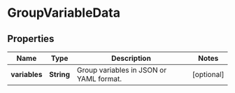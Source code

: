 # GroupVariableData

## Properties
Name | Type | Description | Notes
------------ | ------------- | ------------- | -------------
**variables** | **String** | Group variables in JSON or YAML format. |  [optional]

